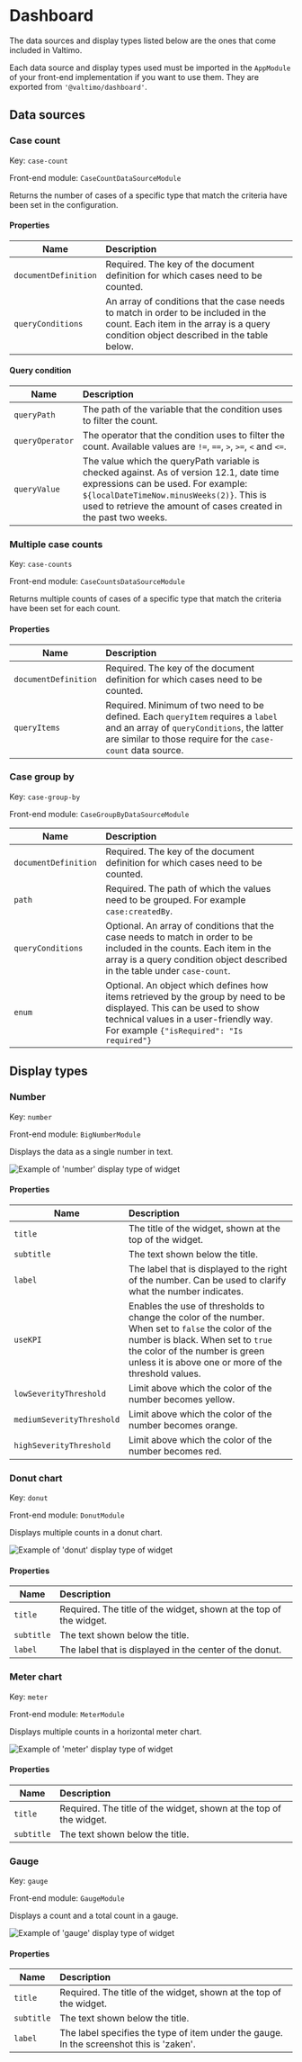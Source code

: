 # Dashboard

The data sources and display types listed below are the ones that come included in Valtimo.

Each data source and display types used must be imported in the `AppModule` of your front-end implementation if you want
to use them. They are exported from `'@valtimo/dashboard'`.

## Data sources

### Case count

Key: `case-count`

Front-end module: `CaseCountDataSourceModule`

Returns the number of cases of a specific type that match the criteria have been set in the configuration. 

#### Properties

| Name                 | Description                                                                                                                                                                |
|----------------------|:---------------------------------------------------------------------------------------------------------------------------------------------------------------------------|
| `documentDefinition` | Required. The key of the document definition for which cases need to be counted.                                                                                           |
| `queryConditions`    | An array of conditions that the case needs to match in order to be included in the count. Each item in the array is a query condition object described in the table below. |

#### Query condition

| Name            | Description                                                                                                                                                                                                                                                           |
|-----------------|:----------------------------------------------------------------------------------------------------------------------------------------------------------------------------------------------------------------------------------------------------------------------|
| `queryPath`     | The path of the variable that the condition uses to filter the count.                                                                                                                                                                                                 |
| `queryOperator` | The operator that the condition uses to filter the count. Available values are `!=`, `==`, `>`, `>=`, `<` and `<=`.                                                                                                                                                   |
| `queryValue`    | The value which the queryPath variable is checked against. As of version 12.1, date time expressions can be used. For example: `${localDateTimeNow.minusWeeks(2)}`. This is used to retrieve the amount of cases created in the past two weeks.    |

### Multiple case counts

Key: `case-counts`

Front-end module: `CaseCountsDataSourceModule`

Returns multiple counts of cases of a specific type that match the criteria have been set for each count.

#### Properties

| Name                 | Description                                                                                                                                                                |
|----------------------|:---------------------------------------------------------------------------------------------------------------------------------------------------------------------------|
| `documentDefinition` | Required. The key of the document definition for which cases need to be counted.  
| `queryItems`         | Required. Minimum of two need to be defined. Each `queryItem` requires a `label` and an array of `queryConditions`, the latter are similar to those require for the `case-count` data source.

### Case group by

Key: `case-group-by`

Front-end module: `CaseGroupByDataSourceModule`

| Name                 | Description                                                                                                                                                                                               |
|----------------------|:----------------------------------------------------------------------------------------------------------------------------------------------------------------------------------------------------------|
| `documentDefinition` | Required. The key of the document definition for which cases need to be counted.                                                                                                                          
| `path`               | Required. The path of which the values need to be grouped. For example `case:createdBy`.                                                                                                                  
| `queryConditions`    | Optional. An array of conditions that the case needs to match in order to be included in the counts. Each item in the array is a query condition object described in the table under `case-count`.        |
| `enum`               | Optional. An object which defines how items retrieved by the group by need to be displayed. This can be used to show technical values in a user-friendly way. For example `{"isRequired": "Is required"}` |

## Display types

### Number

Key: `number`

Front-end module: `BigNumberModule`

Displays the data as a single number in text.

![Example of 'number' display type of widget](img/display-type-number-example.png)

#### Properties

| Name                      | Description                                                                                                                                                                                                                        |
|---------------------------|:-----------------------------------------------------------------------------------------------------------------------------------------------------------------------------------------------------------------------------------|
| `title`                   | The title of the widget, shown at the top of the widget.                                                                                                                                                                           |
| `subtitle`                | The text shown below the title.                                                                                                                                                                                                    |
| `label`                   | The label that is displayed to the right of the number. Can be used to clarify what the number indicates.                                                                                                                          |
| `useKPI`                  | Enables the use of thresholds to change the color of the number. When set to `false` the color of the number is black. When set to `true` the color of the number is green unless it is above one or more of the threshold values. |
| `lowSeverityThreshold`    | Limit above which the color of the number becomes yellow.                                                                                                                                                                          |
| `mediumSeverityThreshold` | Limit above which the color of the number becomes orange.                                                                                                                                                                          |
| `highSeverityThreshold`   | Limit above which the color of the number becomes red.                                                                                                                                                                             |

### Donut chart

Key: `donut`

Front-end module: `DonutModule`

Displays multiple counts in a donut chart.

![Example of 'donut' display type of widget](img/display-type-donut-example.png)

#### Properties

| Name                      | Description                                                                                               |
|---------------------------|:----------------------------------------------------------------------------------------------------------|
| `title`                   | Required. The title of the widget, shown at the top of the widget.                                        |
| `subtitle`                | The text shown below the title.                                                                           |
| `label`                   | The label that is displayed in the center of the donut.  |

### Meter chart

Key: `meter`

Front-end module: `MeterModule`

Displays multiple counts in a horizontal meter chart.

![Example of 'meter' display type of widget](img/display-type-meter-example.png)

#### Properties

| Name                      | Description                                                                                                                                                                                                                        |
|---------------------------|:-----------------------------------------------------------------------------------------------------------------------------------------------------------------------------------------------------------------------------------|
| `title`                   | Required. The title of the widget, shown at the top of the widget.                                                                                                                                                                 |
| `subtitle`                | The text shown below the title.                                                                                                                                                                                                    |

### Gauge

Key: `gauge`

Front-end module: `GaugeModule`

Displays a count and a total count in a gauge.

![Example of 'gauge' display type of widget](img/display-type-gauge-example.png)

#### Properties

| Name                      | Description                                                                              |
|---------------------------|:-----------------------------------------------------------------------------------------|
| `title`                   | Required. The title of the widget, shown at the top of the widget.                       |
| `subtitle`                | The text shown below the title.                                                          |
| `label`                   | The label specifies the type of item under the gauge. In the screenshot this is 'zaken'. | |
